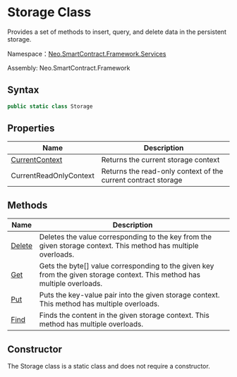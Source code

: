 # Storage Class

Provides a set of methods to insert, query, and delete data in the persistent storage.

Namespace：[Neo.SmartContract.Framework.Services](../services.md)

Assembly: Neo.SmartContract.Framework

## Syntax

```cs
public static class Storage
```

## Properties

| Name                                   | Description |
| ---------------------------------------- | ---------- |
| [CurrentContext](Storage/CurrentContext.md) | Returns the current storage context |
| CurrentReadOnlyContext | Returns the read-only context of the current contract storage |

## Methods

| Name                                    | Description                    |
| ---------------------------------------- | -------------------------------- |
| [Delete](Storage/Delete.md) | Deletes the value corresponding to the key from the given storage context. This method has multiple overloads. |
| [Get](Storage/Get.md) | Gets the byte[] value corresponding to the given key from the given storage context. This method has multiple overloads. |
| [Put](Storage/Put.md) | Puts the key-value pair into the given storage context. This method has multiple overloads. |
| [Find](Storage/Find.md) | Finds the content in the given storage context. This method has multiple overloads. |

## Constructor

The Storage class is a static class and does not require a constructor.
